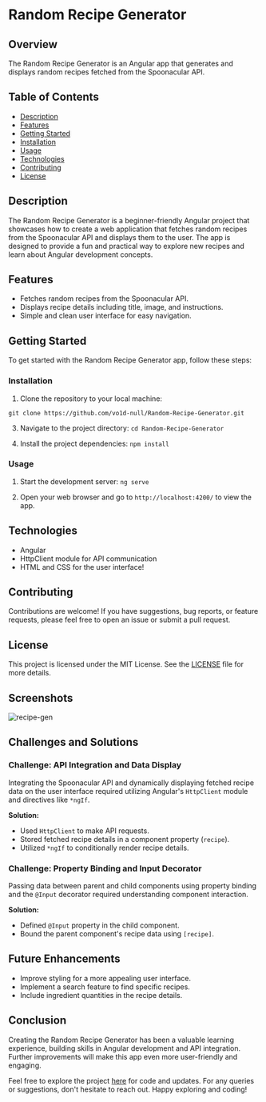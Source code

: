 # Random Recipe Generator
## Overview

The Random Recipe Generator is an Angular app that generates and displays random recipes fetched from the Spoonacular API.

## Table of Contents

- [Description](#description)
- [Features](#features)
- [Getting Started](#getting-started)
- [Installation](#installation)
- [Usage](#usage)
- [Technologies](#technologies)
- [Contributing](#contributing)
- [License](#license)

## Description

The Random Recipe Generator is a beginner-friendly Angular project that showcases how to create a web application that fetches random recipes from the Spoonacular API and displays them to the user. The app is designed to provide a fun and practical way to explore new recipes and learn about Angular development concepts.

## Features

- Fetches random recipes from the Spoonacular API.
- Displays recipe details including title, image, and instructions.
- Simple and clean user interface for easy navigation.

## Getting Started

To get started with the Random Recipe Generator app, follow these steps:

### Installation

1. Clone the repository to your local machine:

``
git clone https://github.com/vo1d-null/Random-Recipe-Generator.git
``

3. Navigate to the project directory:
``
cd Random-Recipe-Generator
``

5. Install the project dependencies:
``
npm install
``


### Usage

1. Start the development server:
``
ng serve
``

3. Open your web browser and go to `http://localhost:4200/` to view the app.

## Technologies

- Angular
- HttpClient module for API communication
- HTML and CSS for the user interface!


## Contributing

Contributions are welcome! If you have suggestions, bug reports, or feature requests, please feel free to open an issue or submit a pull request.

## License

This project is licensed under the MIT License. See the [LICENSE](LICENSE) file for more details.

## Screenshots

![recipe-gen](https://github.com/vo1d-null/Random-Recipe-Generator/assets/123015737/7dc9ee55-9a1c-481c-9a59-a6562b96ab4f)

## Challenges and Solutions

### Challenge: API Integration and Data Display

Integrating the Spoonacular API and dynamically displaying fetched recipe data on the user interface required utilizing Angular's `HttpClient` module and directives like `*ngIf`.

**Solution:** 
- Used `HttpClient` to make API requests.
- Stored fetched recipe details in a component property (`recipe`).
- Utilized `*ngIf` to conditionally render recipe details.

### Challenge: Property Binding and Input Decorator

Passing data between parent and child components using property binding and the `@Input` decorator required understanding component interaction.

**Solution:**
- Defined `@Input` property in the child component.
- Bound the parent component's recipe data using `[recipe]`.

## Future Enhancements

- Improve styling for a more appealing user interface.
- Implement a search feature to find specific recipes.
- Include ingredient quantities in the recipe details.

## Conclusion

Creating the Random Recipe Generator has been a valuable learning experience, building skills in Angular development and API integration. Further improvements will make this app even more user-friendly and engaging.

Feel free to explore the project [here](https://github.com/vo1d-null/Random-Recipe-Generator) for code and updates. For any queries or suggestions, don't hesitate to reach out. Happy exploring and coding!
